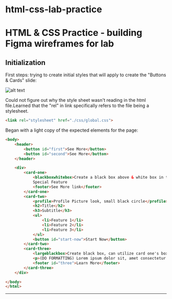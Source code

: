 # html-css-lab-practice

<h1>HTML &amp; CSS Practice - building Figma wireframes for lab</h1>

<h2>Initialization</h2>
First steps: trying to create initial styles that will apply to create the "Buttons & Cards" slide:

![alt text]()

Could not figure out why the style sheet wasn't reading in the html file.Learned that the "rel" in link specifically refers to the file being a stylesheet.

``` HTML
<link rel="stylesheet" href="./css/global.css">
```

Began with a light copy of the expected elements for the page:

``` HTML
<body>
    <header>
        <button id="first">See More</button>
        <button id="second">See More</button>
    </header>

    <div>
        <card-one>
            <blackboxwhitebox>Create a black box above & white box in the middle</blackboxwhitebox>
            Special Feature
            <footer>See More link</footer>
        </card-one>
        <card-two>
            <profile>Profile Picture look, small black circle</profile>
            <h2>Title</h2>
            <h3>Subtitle</h3>
            <ul>
                <li>Feature 1</li>
                <li>Feature 2</li>
                <li>Feature 3</li>
            </ul>
            <button id="start-now">Start Now</button>
        </card-two>
        <card-three>
            <largeblackbox>Create black box, can utilize card one's box feature as a start?</largeblackbox>
            <p>(DO FORMATTING) Lorem ipsum dolor sit, amet consectetur adipisicing elit</p>
            <footer id="three">Learn More</footer>
        </card-three>
    </div>

</body>
</html>
```

---
